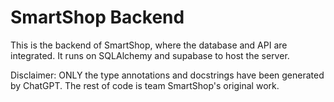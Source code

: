 # SmartShop Backend

This is the backend of SmartShop, where the database and API are integrated. It runs on SQLAlchemy and supabase to host the server.


Disclaimer: ONLY the type annotations and docstrings have been generated by ChatGPT. The rest of code is team SmartShop's original work.